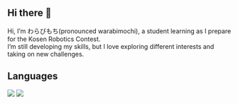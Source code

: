 ## Hi there 👋

Hi, I’m わらびもち(pronounced warabimochi), a student learning as I prepare for the Kosen Robotics Contest.   
I’m still developing my skills, but I love exploring different interests and taking on new challenges.

## Languages
![](https://skillicons.dev/icons?i=c,cpp,python)
![](https://github-readme-stats.vercel.app/api/top-langs?username=yummzakana&show_icons=true&locale=en&layout=compact)
<!--
**yummzakana/yummzakana** is a ✨ _special_ ✨ repository because its `README.md` (this file) appears on your GitHub profile.

Here are some ideas to get you started:

- 🔭 I’m currently working on ...
- 🌱 I’m currently learning ...
- 👯 I’m looking to collaborate on ...
- 🤔 I’m looking for help with ...
- 💬 Ask me about ...
- 📫 How to reach me: ...
- 😄 Pronouns: ...
- ⚡ Fun fact: ...
-->

